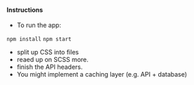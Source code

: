 #### Instructions

- To run the app:

`npm install`
`npm start`

- split up CSS into files
- reaed up on SCSS more.
- finish the API headers.
- You might implement a caching layer (e.g. API + database)
